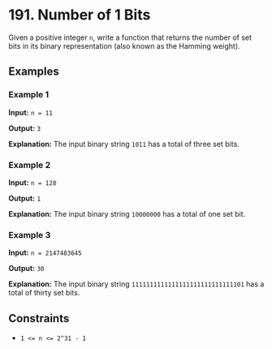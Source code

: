 # 191. Number of 1 Bits

Given a positive integer `n`, write a function that returns the number of set bits in its binary representation (also known as the Hamming weight).

## Examples

### Example 1

**Input:** `n = 11`

**Output:** `3`

**Explanation:** The input binary string `1011` has a total of three set bits.

### Example 2

**Input:** `n = 128`

**Output:** `1`

**Explanation:** The input binary string `10000000` has a total of one set bit.

### Example 3

**Input:** `n = 2147483645`

**Output:** `30`

**Explanation:** The input binary string `1111111111111111111111111111101` has a total of thirty set bits.

## Constraints

- `1 <= n <= 2^31 - 1`
